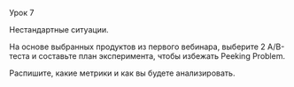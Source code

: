Урок 7

Нестандартные ситуации.

На основе выбранных продуктов из первого вебинара, выберите 2 A/B-теста и составьте план эксперимента, чтобы избежать Peeking Problem.

Распишите, какие метрики и как вы будете анализировать.